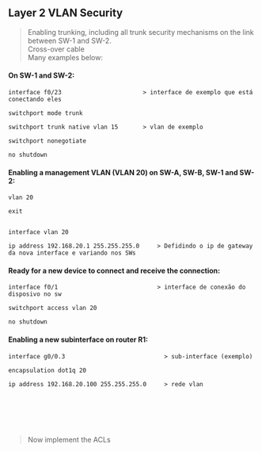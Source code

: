 ## Layer 2 VLAN Security

> Enabling trunking, including all trunk security mechanisms on the link between SW-1 and SW-2.
> <br>Cross-over cable
> <br>Many examples below:

#### On SW-1 and SW-2:

````
interface f0/23                       > interface de exemplo que está conectando eles

switchport mode trunk

switchport trunk native vlan 15       > vlan de exemplo

switchport nonegotiate

no shutdown
````

#### Enabling a management VLAN (VLAN 20) on SW-A, SW-B, SW-1 and SW-2: 

````
vlan 20

exit


interface vlan 20

ip address 192.168.20.1 255.255.255.0     > Defidindo o ip de gateway da nova interface e variando nos SWs
````

#### Ready for a new device to connect and receive the connection:

````
interface f0/1                            > interface de conexão do disposivo no sw

switchport access vlan 20

no shutdown
````

#### Enabling a new subinterface on router R1:

````
interface g0/0.3                            > sub-interface (exemplo)

encapsulation dot1q 20

ip address 192.168.20.100 255.255.255.0     > rede vlan
````

<br><br><br><br>

> Now implement the ACLs

